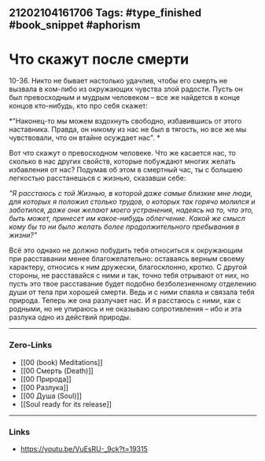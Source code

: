 21202104161706
Tags: #type_finished #book_snippet  #aphorism
---
# Что скажут после смерти

10-36. Никто не бывает настолько удачлив, чтобы его смерть не вызвала в ком-либо из окружающих чувства злой радости. Пусть он был превосходным и мудрым человеком – все же найдется в конце концов кто-нибудь, кто про себя скажет: 

*"Наконец-то мы можем вздохнуть свободно, избавившись от этого наставника. Правда, он никому из нас не был в тягость, но все же мы чувствовали, что он втайне осуждает нас". *

Вот что скажут о превосходном человеке. Что же касается нас, то сколько в нас других свойств, которые побуждают многих желать избавления от нас? Подумав об этом в смертный час, ты с большею легкостью расстанешься с жизнью, сказавши себе: 

*"Я расстаюсь с той Жизнью, в которой даже самые близкие мне люди, для которых я положил столько трудов, о которых так горячо молился и заботился, даже они желают моего устранения, надеясь на то, что это, быть может, принесет им какое-нибудь облегчение. Какой же смысл кому бы то ни было желать более продолжительного пребывания в жизни?"* 

Всё это однако не должно побудить тебя относиться к окружающим при расставании менее благожелательно: оставаясь верным своему характеру, относись к ним дружески, благосклонно, кротко. С другой стороны, не расставайся с ними и так, точно тебя отрывают от них, но пусть это твое расставание будет подобно безболезненному отделению души от тела при хорошей смерти. Ведь и с ними спаяла и связала тебя природа. Теперь же она разлучает нас. И я расстаюсь с ними, как с родными, но не упираюсь и не оказываю сопротивления – ибо и эта разлука одно из действий природы.

---
### Zero-Links
- [[00 (book) Meditations]]
- [[00 Смерть (Death)]]
- [[00 Природа]]
- [[00 Разлука]]
- [[00 Душа (Soul)]]
- [[Soul ready for its release]]
---
### Links
- https://youtu.be/VuEsRU-_9ck?t=19315
